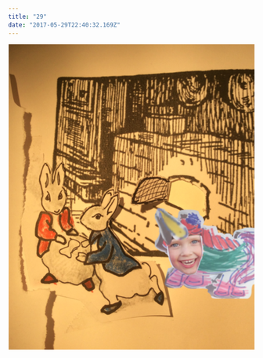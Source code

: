 ```yaml
---
title: "29"
date: "2017-05-29T22:40:32.169Z"
---
```

![GliseGeir Grevling & Herr Havre Rev](./16_2_Geir_Farger.png)

<!-- As usual, when out of humour, he determined to move house. First he tried the pollard willow, but it was damp; and the otters had left a dead fish near it. Mr. Tod likes nobody's leavings but his own.

He made his way up the hill; his temper was not improved by noticing unmistakable marks of badger. No one else grubs up the moss so wantonly as Tommy Brock. -->
